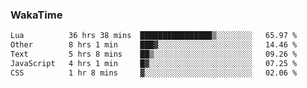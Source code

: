 ### WakaTime

<!--START_SECTION:waka-->

```txt
Lua          36 hrs 38 mins  ████████████████▒░░░░░░░░   65.97 %
Other        8 hrs 1 min     ███▓░░░░░░░░░░░░░░░░░░░░░   14.46 %
Text         5 hrs 8 mins    ██▒░░░░░░░░░░░░░░░░░░░░░░   09.26 %
JavaScript   4 hrs 1 min     █▓░░░░░░░░░░░░░░░░░░░░░░░   07.25 %
CSS          1 hr 8 mins     ▓░░░░░░░░░░░░░░░░░░░░░░░░   02.06 %
```

<!--END_SECTION:waka-->
